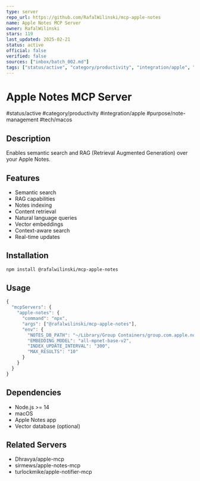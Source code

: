 ```yaml
---
type: server
repo_url: https://github.com/RafalWilinski/mcp-apple-notes
name: Apple Notes MCP Server
owner: RafalWilinski
stars: 119
last_updated: 2025-02-21
status: active
official: false
verified: false
sources: ["inbox/batch_002.md"]
tags: ["status/active", "category/productivity", "integration/apple", "purpose/note-management", "tech/macos"]
---
```


# Apple Notes MCP Server

#status/active #category/productivity #integration/apple #purpose/note-management #tech/macos

## Description

Enables semantic search and RAG (Retrieval Augmented Generation) over your Apple Notes.

## Features

- Semantic search
- RAG capabilities
- Notes indexing
- Content retrieval
- Natural language queries
- Vector embeddings
- Context-aware search
- Real-time updates

## Installation

```bash
npm install @rafalwilinski/mcp-apple-notes
```

## Usage

```javascript
{
  "mcpServers": {
    "apple-notes": {
      "command": "npx",
      "args": ["@rafalwilinski/mcp-apple-notes"],
      "env": {
        "NOTES_DB_PATH": "~/Library/Group Containers/group.com.apple.notes/NoteStore.sqlite",
        "EMBEDDING_MODEL": "all-mpnet-base-v2",
        "INDEX_UPDATE_INTERVAL": "300",
        "MAX_RESULTS": "10"
      }
    }
  }
}
```

## Dependencies

- Node.js >= 14
- macOS
- Apple Notes app
- Vector database (optional)

## Related Servers

- Dhravya/apple-mcp
- sirmews/apple-notes-mcp
- turlockmike/apple-notifier-mcp